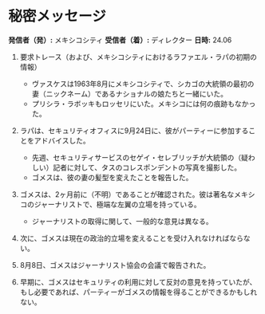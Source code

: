 # 秘密メッセージ

**発信者（発）:** メキシコシティ
**受信者（着）:** ディレクター
**日時:** 24.06

1. 要求トレース（および、メキシコシティにおけるラファエル・ラパの初期の情報）
   - ヴァスケスは1963年8月にメキシコシティで、シカゴの大統領の最初の妻（ニックネーム）であるナショナルの娘たちと一緒にいた。
   - プリシラ・ラボッキもロッセリにいた。メキシコには何の痕跡もなかった。
   
2. ラパは、セキュリティオフィスに9月24日に、彼がパーティーに参加することをアドバイスした。
   - 先週、セキュリティサービスのセゲイ・セレブリッチが大統領の（疑わしい）記者に対して、タスのコレスポンデントの写真を撮影した。
   - ゴメスは、彼の妻の髪型を変えたことを報告した。

3. ゴメスは、2ヶ月前に（不明）であることが確認された。彼は著名なメキシコのジャーナリストで、極端な左翼の立場を持っている。
   - ジャーナリストの取得に関して、一般的な意見は異なる。

4. 次に、ゴメスは現在の政治的立場を変えることを受け入れなければならない。

5. 8月8日、ゴメスはジャーナリスト協会の会議で報告された。

6. 早期に、ゴメスはセキュリティの利用に対して反対の意見を持っていたが、もし必要であれば、パーティーがゴメスの情報を得ることができるかもしれない。